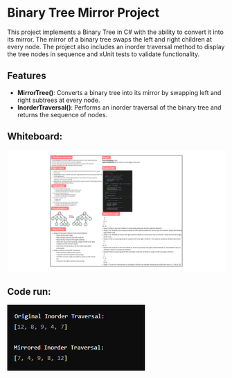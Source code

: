 # Binary Tree Mirror Project

This project implements a Binary Tree in C# with the ability to convert it into its mirror. The mirror of a binary tree swaps the left and right children at every node. The project also includes an inorder traversal method to display the tree nodes in sequence and xUnit tests to validate functionality.

## Features

- **MirrorTree()**: Converts a binary tree into its mirror by swapping left and right subtrees at every node.
- **InorderTraversal()**: Performs an inorder traversal of the binary tree and returns the sequence of nodes.
  
## Whiteboard:
![Binary Tree](binary-tree-mirror.png)

## Code run:

![Code run](ccc.png)